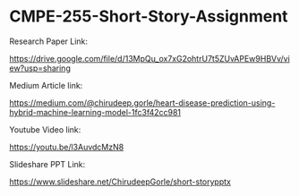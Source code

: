# CMPE-255-Short-Story-Assignment

Research Paper Link:

https://drive.google.com/file/d/13MpQu_ox7xG2ohtrU7t5ZUvAPEw9HBVv/view?usp=sharing

Medium Article link:

https://medium.com/@chirudeep.gorle/heart-disease-prediction-using-hybrid-machine-learning-model-1fc3f42cc981

Youtube Video link:

https://youtu.be/l3AuvdcMzN8

Slideshare PPT Link:

https://www.slideshare.net/ChirudeepGorle/short-storypptx
